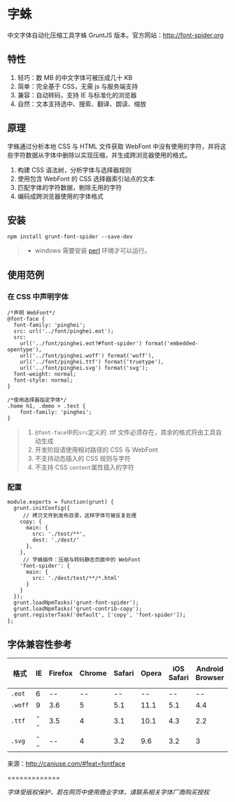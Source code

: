 #	字蛛

中文字体自动化压缩工具字蛛 GruntJS 版本。官方网站：<http://font-spider.org>

## 特性

1. 轻巧：数 MB 的中文字体可被压成几十 KB
2. 简单：完全基于 CSS，无需 js 与服务端支持
3. 兼容：自动转码，支持 IE 与标准化的浏览器
4. 自然：文本支持选中、搜索、翻译、朗读、缩放

## 原理

字蛛通过分析本地 CSS 与 HTML 文件获取 WebFont 中没有使用的字符，并将这些字符数据从字体中删除以实现压缩，并生成跨浏览器使用的格式。

1. 构建 CSS 语法树，分析字体与选择器规则
2. 使用包含 WebFont 的 CSS 选择器索引站点的文本
3. 匹配字体的字符数据，剔除无用的字符
4. 编码成跨浏览器使用的字体格式

##	安装

```
npm install grunt-font-spider --save-dev
```
> * windows 需要安装 [perl](http://www.perl.org) 环境才可以运行。

##	使用范例

### 在 CSS 中声明字体

```
/*声明 WebFont*/
@font-face {
  font-family: 'pinghei';
  src: url('../font/pinghei.eot');
  src:
    url('../font/pinghei.eot?#font-spider') format('embedded-opentype'),
    url('../font/pinghei.woff') format('woff'),
    url('../font/pinghei.ttf') format('truetype'),
    url('../font/pinghei.svg') format('svg');
  font-weight: normal;
  font-style: normal;
}

/*使用选择器指定字体*/
.home h1, .demo > .test {
    font-family: 'pinghei';
}
```

> 1. ``@font-face``中的``src``定义的 .ttf 文件必须存在，其余的格式将由工具自动生成
> 2. 开发阶段请使用相对路径的 CSS 与 WebFont
> 3. 不支持动态插入的 CSS 规则与字符
> 4. 不支持 CSS ``content``属性插入的字符


### 配置

```
module.exports = function(grunt) {
  grunt.initConfig({
     // 拷贝文件到发布目录，这样字体可被反复处理
    copy: {
      main: {
        src: './test/**',
        dest: './dest/'
      },
    },
     // 字蛛插件：压缩与转码静态页面中的 WebFont
    'font-spider': {
      main: {
        src: './dest/test/**/*.html'
      }
    }
  });
  grunt.loadNpmTasks('grunt-font-spider');
  grunt.loadNpmTasks('grunt-contrib-copy');
  grunt.registerTask('default', ['copy', 'font-spider']);
};
```

##	字体兼容性参考

格式 | IE | Firefox | Chrome | Safari | Opera | iOS Safari | Android Browser | Chrome for Android 
----- | ----- | ----- | ----- | ----- | ----- | ----- | ----- | -----
``.eot`` | 6  | -- | -- | -- | -- | -- | -- | --
``.woff`` | 9 | 3.6 | 5 | 5.1 | 11.1 | 5.1 | 4.4 | 36 
``.ttf`` | --  | 3.5 | 4 | 3.1 | 10.1 | 4.3 | 2.2 | 36
``.svg`` | -- | -- | 4 | 3.2 | 9.6 | 3.2 | 3 | 36

来源：<http://caniuse.com/#feat=fontface>

=============

*字体受版权保护，若在网页中使用商业字体，请联系相关字体厂商购买授权*
